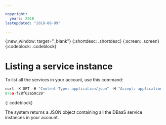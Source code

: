 ```yaml
---

copyright:
  years: 2018
lastupdated: "2018-08-09"

---
```


{:new_window: target="_blank"}
{:shortdesc: .shortdesc}
{:screen: .screen}
{:codeblock: .codeblock}


# Listing a service instance

To list all the services in your account, use this command:

```javascript
curl -X GET -H "Content-Type: application/json" -H "Accept: application/json" -H "Authorization: Bearer eyJraWQiOiIyMDE3MT*** ***3V4pMYrOvMniLA" "https://resource-controller.ng.bluemix.net/v1/resource_instances?resource_plan_id=5bb4a184-fcb3-45ee-
876a-f28f62a59c29"
```
{: codeblock}

The system returns a JSON object containing all the DBaaS service instances in your account.

